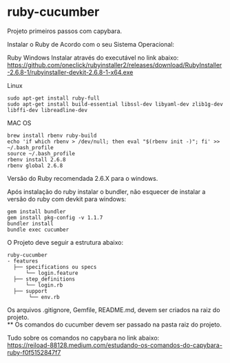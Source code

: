# ruby-cucumber
Projeto primeiros passos com capybara.


Instalar o Ruby de Acordo com o seu Sistema Operacional:
 
Ruby Windows Instalar através do executável no link abaixo:  
https://github.com/oneclick/rubyinstaller2/releases/download/RubyInstaller-2.6.8-1/rubyinstaller-devkit-2.6.8-1-x64.exe

Linux
```
sudo apt-get install ruby-full
sudo apt-get install build-essential libssl-dev libyaml-dev zlib1g-dev libffi-dev libreadline-dev
```

MAC OS
```
brew install rbenv ruby-build
echo 'if which rbenv > /dev/null; then eval "$(rbenv init -)"; fi' >> ~/.bash_profile
source ~/.bash_profile
rbenv install 2.6.8
rbenv global 2.6.8
```

Versão do Ruby recomendada 2.6.X para o windows.

Após instalação do ruby instalar o bundler, não esquecer de instalar a versão do ruby com devkit para windows:
```
gem install bundler
gem install pkg-config -v 1.1.7
bundler install
bundle exec cucumber
```

O Projeto deve seguir a estrutura abaixo:  
```
ruby-cucumber
- features  
  ├── specifications ou specs   
      └── login.feature  
  ├── step_definitions  
      └── login.rb  
  ├── support      
       └── env.rb  
 ```
 Os arquivos .gitignore, Gemfile, README.md, devem ser criados na raiz do projeto.  
 ** Os comandos do cucumber devem ser passado na pasta raiz do projeto.  
 
 Tudo sobre os comandos no capybara no link abaixo:    
 https://reiload-88128.medium.com/estudando-os-comandos-do-capybara-ruby-f0f5152847f7  
 
